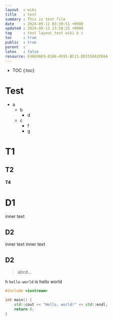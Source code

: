 ```yaml
---
layout  : wiki
title   : test
summary : This is test file
date    : 2024-09-11 03:39:51 +0900
updated : 2024-09-13 13:58:25 +0900
tag     : test layout_test wiki b c
toc     : true
public  : true
parent  :
latex   : false
resource: E4669AE9-8108-4591-BC21-DD155EA3FE6A
---
```

* TOC
{:toc}

# Test

- a
    - b
        - d
    - c
        - f
        - g

# T1
## T2

#### T4

# D1

inner text

## D2

inner text
inner text

## D2

> abcd...

h `hello-world` is hello world

```cpp
#include <iostream>

int main() {
    std::cout << "Hello, world!" << std::endl;
    return 0;
}
```

